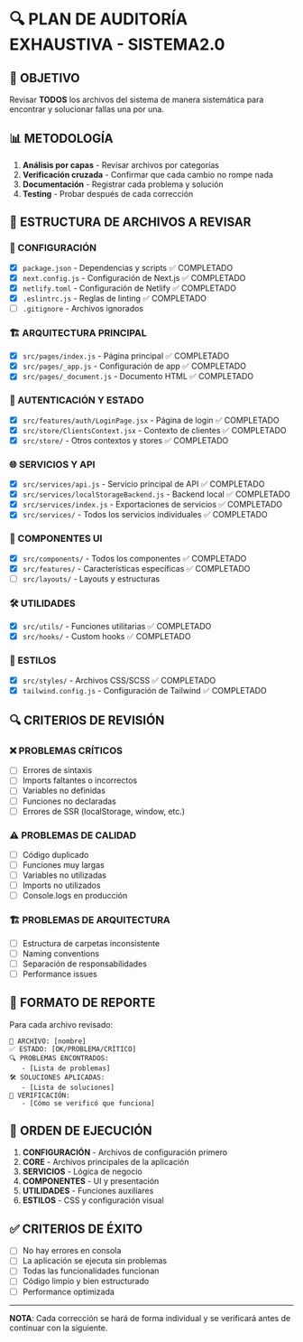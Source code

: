 # 🔍 PLAN DE AUDITORÍA EXHAUSTIVA - SISTEMA2.0

## 🎯 OBJETIVO
Revisar **TODOS** los archivos del sistema de manera sistemática para encontrar y solucionar fallas una por una.

## 📊 METODOLOGÍA
1. **Análisis por capas** - Revisar archivos por categorías
2. **Verificación cruzada** - Confirmar que cada cambio no rompe nada
3. **Documentación** - Registrar cada problema y solución
4. **Testing** - Probar después de cada corrección

## 📁 ESTRUCTURA DE ARCHIVOS A REVISAR

### 🔧 CONFIGURACIÓN
- [x] `package.json` - Dependencias y scripts ✅ COMPLETADO
- [x] `next.config.js` - Configuración de Next.js ✅ COMPLETADO
- [x] `netlify.toml` - Configuración de Netlify ✅ COMPLETADO
- [x] `.eslintrc.js` - Reglas de linting ✅ COMPLETADO
- [ ] `.gitignore` - Archivos ignorados

### 🏗️ ARQUITECTURA PRINCIPAL
- [x] `src/pages/index.js` - Página principal ✅ COMPLETADO
- [x] `src/pages/_app.js` - Configuración de app ✅ COMPLETADO
- [x] `src/pages/_document.js` - Documento HTML ✅ COMPLETADO

### 🔐 AUTENTICACIÓN Y ESTADO
- [x] `src/features/auth/LoginPage.jsx` - Página de login ✅ COMPLETADO
- [x] `src/store/ClientsContext.jsx` - Contexto de clientes ✅ COMPLETADO
- [x] `src/store/` - Otros contextos y stores ✅ COMPLETADO

### 🌐 SERVICIOS Y API
- [x] `src/services/api.js` - Servicio principal de API ✅ COMPLETADO
- [x] `src/services/localStorageBackend.js` - Backend local ✅ COMPLETADO
- [x] `src/services/index.js` - Exportaciones de servicios ✅ COMPLETADO
- [x] `src/services/` - Todos los servicios individuales ✅ COMPLETADO

### 🎨 COMPONENTES UI
- [x] `src/components/` - Todos los componentes ✅ COMPLETADO
- [x] `src/features/` - Características específicas ✅ COMPLETADO
- [ ] `src/layouts/` - Layouts y estructuras

### 🛠️ UTILIDADES
- [x] `src/utils/` - Funciones utilitarias ✅ COMPLETADO
- [x] `src/hooks/` - Custom hooks ✅ COMPLETADO

### 📱 ESTILOS
- [x] `src/styles/` - Archivos CSS/SCSS ✅ COMPLETADO
- [x] `tailwind.config.js` - Configuración de Tailwind ✅ COMPLETADO

## 🔍 CRITERIOS DE REVISIÓN

### ❌ PROBLEMAS CRÍTICOS
- [ ] Errores de sintaxis
- [ ] Imports faltantes o incorrectos
- [ ] Variables no definidas
- [ ] Funciones no declaradas
- [ ] Errores de SSR (localStorage, window, etc.)

### ⚠️ PROBLEMAS DE CALIDAD
- [ ] Código duplicado
- [ ] Funciones muy largas
- [ ] Variables no utilizadas
- [ ] Imports no utilizados
- [ ] Console.logs en producción

### 🏗️ PROBLEMAS DE ARQUITECTURA
- [ ] Estructura de carpetas inconsistente
- [ ] Naming conventions
- [ ] Separación de responsabilidades
- [ ] Performance issues

## 📝 FORMATO DE REPORTE

Para cada archivo revisado:
```
📄 ARCHIVO: [nombre]
✅ ESTADO: [OK/PROBLEMA/CRÍTICO]
🔍 PROBLEMAS ENCONTRADOS:
   - [Lista de problemas]
🛠️ SOLUCIONES APLICADAS:
   - [Lista de soluciones]
🧪 VERIFICACIÓN:
   - [Cómo se verificó que funciona]
```

## 🚀 ORDEN DE EJECUCIÓN

1. **CONFIGURACIÓN** - Archivos de configuración primero
2. **CORE** - Archivos principales de la aplicación
3. **SERVICIOS** - Lógica de negocio
4. **COMPONENTES** - UI y presentación
5. **UTILIDADES** - Funciones auxiliares
6. **ESTILOS** - CSS y configuración visual

## ✅ CRITERIOS DE ÉXITO

- [ ] No hay errores en consola
- [ ] La aplicación se ejecuta sin problemas
- [ ] Todas las funcionalidades funcionan
- [ ] Código limpio y bien estructurado
- [ ] Performance optimizada

---
**NOTA**: Cada corrección se hará de forma individual y se verificará antes de continuar con la siguiente.
